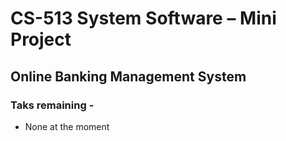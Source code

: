 # CS-513 System Software – Mini Project

## Online Banking Management System

### Taks remaining -
- None at the moment
